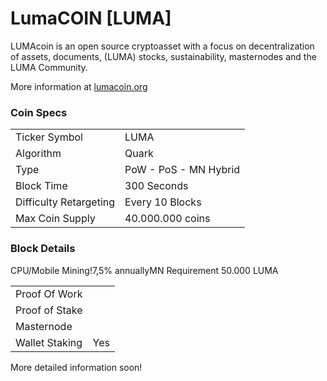 LumaCOIN [LUMA]
=====================================

LUMAcoin is an open source cryptoasset with a focus on decentralization of assets, documents, (LUMA) stocks, sustainability, masternodes and the LUMA Community.

More information at [lumacoin.org](http://www.lumacoin.org)

### Coin Specs
<table>
<tr><td>Ticker Symbol</td><td>LUMA</td></tr>
<tr><td>Algorithm</td><td>Quark</td></tr>
<tr><td>Type</td><td>PoW - PoS - MN Hybrid</td></tr>
<tr><td>Block Time</td><td>300 Seconds</td></tr>
<tr><td>Difficulty Retargeting</td><td>Every 10 Blocks</td></tr>
<tr><td>Max Coin Supply</td><td>40.000.000 coins</td></tr>
</table>

### Block Details
<table>
<tr><td>Proof Of Work</td><td></td>CPU/Mobile Mining!</tr>
<tr><td>Proof of Stake</td><td></td>7,5% annually</tr>
<tr><td>Masternode</td><td></td>MN Requirement 50.000 LUMA</tr>
<tr><td>Wallet Staking</td><td>Yes</td></tr>
</table>

More detailed information soon!
